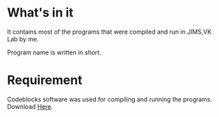 # What's in it
  It contains most of the programs that were compiled and run in JIMS,VK Lab by me.
  
  Program name is written in short. 
  
# Requirement
  Codeblocks software was used for compiling and running the programs. Download [Here](http://www.codeblocks.org/downloads/26).
 
